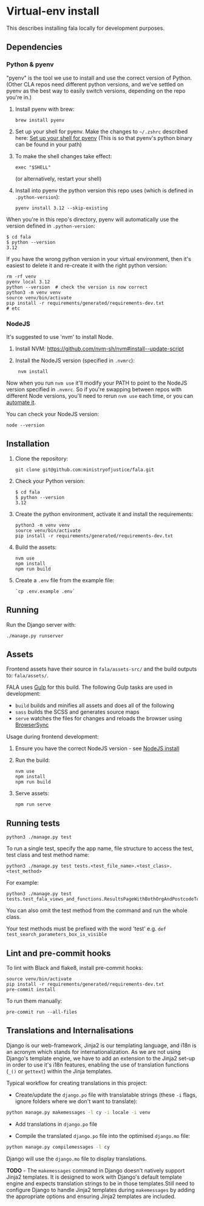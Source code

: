 # Virtual-env install

This describes installing fala locally for development purposes.

## Dependencies

### Python & pyenv

"pyenv" is the tool we use to install and use the correct version of Python. (Other CLA repos need different python versions, and we've settled on pyenv as the best way to easily switch versions, depending on the repo you're in.)

1. Install pyenv with brew:

       brew install pyenv

2. Set up your shell for pyenv. Make the changes to `~/.zshrc` described here: [Set up your shell for pyenv](https://github.com/pyenv/pyenv#set-up-your-shell-environment-for-pyenv) (This is so that pyenv's python binary can be found in your path)

3. To make the shell changes take effect:

       exec "$SHELL"

    (or alternatively, restart your shell)

4. Install into pyenv the python version this repo uses (which is defined in `.python-version`):

       pyenv install 3.12 --skip-existing

When you're in this repo's directory, pyenv will automatically use the version defined in `.python-version`:
```
$ cd fala
$ python --version
3.12
```

If you have the wrong python version in your virtual environment, then it's easiest to delete it and re-create it with the right python version:
```
rm -rf venv
pyenv local 3.12
python --version  # check the version is now correct
python3 -m venv venv
source venv/bin/activate
pip install -r requirements/generated/requirements-dev.txt
# etc
```

### NodeJS

It's suggested to use 'nvm' to install Node.

1. Install NVM: https://github.com/nvm-sh/nvm#install--update-script

2. Install the NodeJS version (specified in `.nvmrc`):

        nvm install

Now when you run `nvm use` it'll modify your PATH to point to the NodeJS version specified in `.nvmrc`. So if you're swapping between repos with different Node versions, you'll need to rerun `nvm use` each time, or you can [automate it](https://github.com/nvm-sh/nvm?tab=readme-ov-file#deeper-shell-integration).

You can check your NodeJS version:
```
node --version
```

## Installation

1. Clone the repository:

       git clone git@github.com:ministryofjustice/fala.git

2. Check your Python version:

       $ cd fala
       $ python --version
       3.12

3. Create the python environment, activate it and install the requirements:

       python3 -m venv venv
       source venv/bin/activate
       pip install -r requirements/generated/requirements-dev.txt

4. Build the assets:

       nvm use
       npm install
       npm run build

5. Create a ``.env`` file from the example file:

       `cp .env.example .env` 

## Running

Run the Django server with:
```
./manage.py runserver
```

## Assets

Frontend assets have their source in `fala/assets-src/` and the build outputs to: `fala/assets/`.

FALA uses [Gulp](http://gulpjs.com/) for this build. The following Gulp tasks are used in development:

- `build` builds and minifies all assets and does all of the following
- `sass` builds the SCSS and generates source maps
- `serve` watches the files for changes and reloads the browser using [BrowserSync](http://www.browsersync.io/)

Usage during frontend development:

1. Ensure you have the correct NodeJS version - see [NodeJS install](virtual-env.md#nodejs)

2. Run the build:

       nvm use
       npm install
       npm run build

3. Serve assets:

       npm run serve

## Running tests
```
python3 ./manage.py test
```

To run a single test, specify the app name, file structure to access the test, test class and test method name:
```
python3 ./manage.py test tests.<test_file_name>.<test_class>.<test_method>
```

For example:
```
python3 ./manage.py test tests.test_fala_views_and_functions.ResultsPageWithBothOrgAndPostcodeTest.test_search_parameters_box_is_visible
```

You can also omit the test method from the command and run the whole class.

Your test methods must be prefixed with the word 'test' e.g. `def test_search_parameters_box_is_visible`

## Lint and pre-commit hooks

To lint with Black and flake8, install pre-commit hooks:
```
source venv/bin/activate
pip install -r requirements/generated/requirements-dev.txt
pre-commit install
```

To run them manually:
```
pre-commit run --all-files
```

## Translations and Internalisations

Django is our web-framework, Jinja2 is our templating language, and i18n is an acronym which stands for internationalization. As we are not using Django's template engine, we have to add an extension to the Jinja2 set-up in order to use it's i18n features, enabling the use of translation functions (`_()` or `gettext`) within the Jinja templates.

Typical workflow for creating translations in this project:

- Create/update the `django.po` file with translatable strings (these `-i` flags, ignore folders where we don't want to translate):

```bash
python manage.py makemessages -l cy -i locale -i venv
```

- Add translations in `django.po` file

- Compile the translated `django.po` file into the optimised `django.mo` file:
```bash
python manage.py compilemessages -l cy
``` 

Django will use the `django.mo` file to display translations.

**TODO** - The `makemessages` command in Django doesn't natively support Jinja2 templates. It is designed to work with Django's default template engine and expects translation strings to be in those templates.Still need to configure Django to handle Jinja2 templates during `makemessages` by adding the appropriate options and ensuring Jinja2 templates are included.